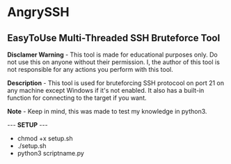 # AngrySSH
<h2><strong>EasyToUse Multi-Threaded SSH Bruteforce Tool</strong></h2>

<strong>Disclamer Warning</strong> - This tool is made for educational purposes only. Do not use this on anyone without their permission. I, the author of this tool is not responsible for any actions you perform with this tool.

<strong>Description</strong> - This tool is used for bruteforcing SSH protocool on port 21 on any machine except Windows if it's not enabled. It also has a built-in function for connecting to the target if you want.

<strong>Note</strong> - Keep in mind, this was made to test my knowledge in python3. 

--- <strong>SETUP</strong> ---

- chmod +x setup.sh
- ./setup.sh
- python3 scriptname.py

